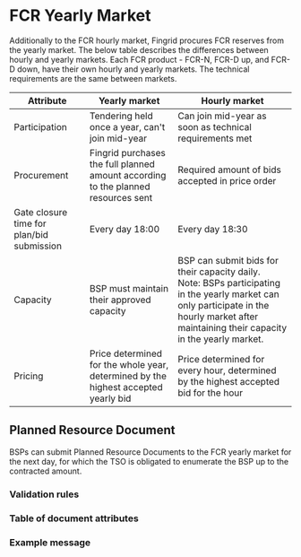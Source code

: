 # FCR Yearly Market
Additionally to the FCR hourly market, Fingrid procures FCR reserves from the yearly market. The below table describes the differences between hourly and yearly markets. Each FCR product - FCR-N, FCR-D up, and FCR-D down, have their own hourly and yearly markets. The technical requirements are the same between markets.

| Attribute | Yearly market | Hourly market |
|-----------|-------------|-------------|
| Participation | Tendering held once a year, can't join mid-year | Can join mid-year as soon as technical requirements met |
| Procurement | Fingrid purchases the full planned amount according to the planned resources sent | Required amount of bids accepted in price order |
| Gate closure time for plan/bid submission | Every day 18:00 | Every day 18:30 |
| Capacity | BSP must maintain their approved capacity | BSP can submit bids for their capacity daily.<br>Note: BSPs participating in the yearly market can only participate in the hourly market after maintaining their capacity in the yearly market. |
| Pricing | Price determined for the whole year, determined by the highest accepted yearly bid | Price determined for every hour, determined by the highest accepted bid for the hour |

## Planned Resource Document
BSPs can submit Planned Resource Documents to the FCR yearly market for the next day, for which the TSO is obligated to enumerate the BSP up to the contracted amount.
### Validation rules
### Table of document attributes
### Example message
